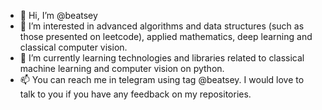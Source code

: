 - 👋 Hi, I’m @beatsey
- 👀 I’m interested in advanced algorithms and data structures (such as those presented on leetcode), applied mathematics, deep learning and classical computer vision.
- 🌱 I’m currently learning technologies and libraries related to classical machine learning and computer vision on python.
- 📫 You can reach me in telegram using tag @beatsey. I would love to talk to you if you have any feedback on my repositories.

<!---
- 💞️ I’m looking to collaborate on ...
beatsey/beatsey is a ✨ special ✨ repository because its `README.md` (this file) appears on your GitHub profile.
You can click the Preview link to take a look at your changes.
--->
